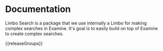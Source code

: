 # Documentation

Limbo Search is a package that we use internally a Limbo for making complex searches in Examine. It's goal is to easily build on top of Examine to create complex searches.

{{releaseGroups}}
